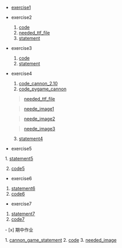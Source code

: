 - [exercise1](http://note.youdao.com/noteshare?id=d646ac76110cb7822ec38c5de546f585)

- exercise2
  1. [code](http://note.youdao.com/noteshare?id=b6a0a9f72b0bcdd47093e7019ac3eeed)
  2. [needed_ttf_file](http://note.youdao.com/noteshare?id=f13512a21e33ae3c4d3d4e533c77bf60)
  3. [statement](http://note.youdao.com/noteshare?id=f3becf6ac3f1f32e34a00c56cacf3965)
  
- exercise3
  1. [code](http://note.youdao.com/noteshare?id=a0198e895ad1648c3e8dadb5dd580633)
  2. [statement](http://note.youdao.com/noteshare?id=861655305cc0bb6b2ce1a3d88b85cd2c)
  
- exercise4
  1. [code_cannon_2.10](http://note.youdao.com/noteshare?id=6e78e2fab1f3681f633cb8cdcc25f957)
  2. [code_pygame_cannon](http://note.youdao.com/noteshare?id=3a0c2fdb4a056906acdc5948150c4768)
  > [needed_ttf_file](http://note.youdao.com/noteshare?id=f13512a21e33ae3c4d3d4e533c77bf60)
  
  > [neede_image1](http://note.youdao.com/noteshare?id=5eedae52d7115f47012b136f4adde3cd)
  
  > [neede_image2](http://note.youdao.com/noteshare?id=fc4438e8c309bd3db18dad479faff586)
  
  > [neede_image3](http://note.youdao.com/noteshare?id=dfc700f510ed5f8e26fec26ab5fcaf34)
  
  3. [statement4](http://note.youdao.com/noteshare?id=67677357e96c378149cbc4fd3eb262bc)

- exercise5

  1. [statement5](http://note.youdao.com/noteshare?id=1e4ee6f81aa565bca8c0d931bb8ee990)
  
  2. [code5](http://note.youdao.com/noteshare?id=061da04030fe1e2a1a265010a98417b8)
  
 -  exercise6
 
  1. [statement6](http://note.youdao.com/noteshare?id=ed6ecb544b782e2842f0b3f3def3eeb4)
  2. [code6](http://note.youdao.com/noteshare?id=6b3f5907bbaa6b6dab29f38dcde24070)
  
  -  exercise7
 
  1. [statement7](http://note.youdao.com/noteshare?id=77e12c088c159f1be7b22604a004edb1)
  2. [code7](http://note.youdao.com/noteshare?id=84dbde6194405b5d839cf5c2354f889e)
  
  - [x] 期中作业
 
  1. [cannon_game_statement](http://note.youdao.com/noteshare?id=e7007e65fb9c0ae8102e940c4bc01f8f)
  2. [code](http://note.youdao.com/noteshare?id=3bf69e809dc4ee5d4e03a3fb2952f295)
  3. [needed_image](http://note.youdao.com/noteshare?id=df6c4834c5caad10fbf61772b1575f61)
